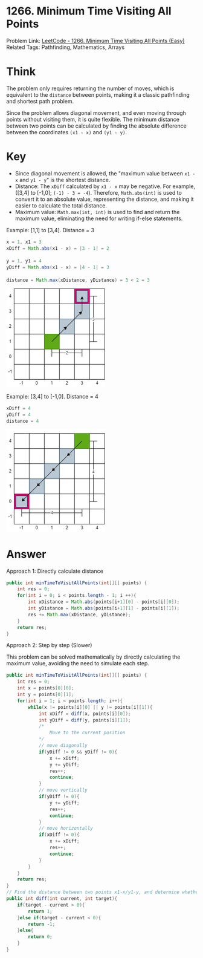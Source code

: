 # 1266. Minimum Time Visiting All Points

Problem Link: [LeetCode - 1266. Minimum Time Visiting All Points (Easy)](https://leetcode.com/problems/minimum-time-visiting-all-points/)
Related Tags: Pathfinding, Mathematics, Arrays

# Think

The problem only requires returning the number of moves, which is equivalent to the `distance` between points, making it a classic pathfinding and shortest path problem.

Since the problem allows diagonal movement, and even moving through points without visiting them, it is quite flexible. The minimum distance between two points can be calculated by finding the absolute difference between the coordinates `(x1 - x)` and `(y1 - y)`.

# Key

- Since diagonal movement is allowed, the "maximum value between `x1 - x` and `y1 - y`" is the shortest distance.
- Distance: The `xDiff` calculated by `x1 - x` may be negative. For example, ([3,4] to [-1,0]; `(-1) - 3 = -4`). Therefore, `Math.abs(int)` is used to convert it to an absolute value, representing the distance, and making it easier to calculate the total distance.
- Maximum value: `Math.max(int, int)` is used to find and return the maximum value, eliminating the need for writing if-else statements.

Example: [1,1] to [3,4]. Distance = 3

```java
x = 1, x1 = 3
xDiff = Math.abs(x1 - x) = |3 - 1| = 2

y = 1, y1 = 4
yDiff = Math.abs(x1 - x) = |4 - 1| = 3

distance = Math.max(xDistance, yDistance) = 3 < 2 = 3
```

![](image/1266.step1.png)

Example: [3,4] to [-1,0]. Distance = 4

```java
xDiff = 4
yDiff = 4
distance = 4
```

![](image/1266.step2.png)

# Answer

Approach 1: Directly calculate distance

```java
public int minTimeToVisitAllPoints(int[][] points) {
    int res = 0; 
    for(int i = 0; i < points.length - 1; i ++){
        int xDistance = Math.abs(points[i+1][0] - points[i][0]);
        int yDistance = Math.abs(points[i+1][1] - points[i][1]);
        res += Math.max(xDistance, yDistance);
    }
    return res;
}
```

Approach 2: Step by step (Slower)

This problem can be solved mathematically by directly calculating the maximum value, avoiding the need to simulate each step.

```java
public int minTimeToVisitAllPoints(int[][] points) {
    int res = 0;
    int x = points[0][0];
    int y = points[0][1];
    for(int i = 1; i < points.length; i++){
        while(x != points[i][0] || y != points[i][1]){
            int xDiff = diff(x, points[i][0]);
            int yDiff = diff(y, points[i][1]);
            /*
				Move to the current position
			*/
            // move diagonally   
            if(yDiff != 0 && yDiff != 0){
                x += xDiff;
                y += yDiff;
                res++;
                continue;
            }
            // move vertically 
            if(yDiff != 0){
                y += yDiff;
                res++;
                continue;
            }
            // move horizontally  
            if(xDiff != 0){
                x += xDiff;
                res++;
                continue;
            }
        }
    }
    return res;
}
// Find the distance between two points x1-x/y1-y, and determine whether to move left/right, up/down, or not move at all
public int diff(int current, int target){
    if(target - current > 0){
        return 1;
    }else if(target - current < 0){
        return -1;
    }else{ 
        return 0;
    }
}
```
